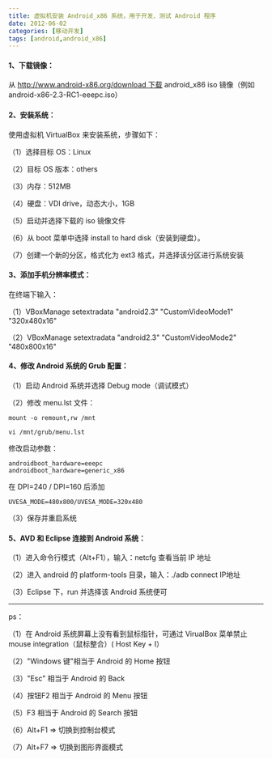 ```yaml
---
title: 虚拟机安装 Android_x86 系统，用于开发、测试 Android 程序
date: 2012-06-02
categories: [移动开发]
tags: [android,android_x86]
---
```


#### 1、下载镜像：

从 http://www.android-x86.org/download 下载 android_x86 iso 镜像（例如 android-x86-2.3-RC1-eeepc.iso）

#### 2、安装系统：

使用虚拟机 VirtualBox 来安装系统，步骤如下：

（1）选择目标 OS：Linux

（2）目标 OS 版本：others

（3）内存：512MB

（4）硬盘：VDI drive，动态大小，1GB

（5）启动并选择下载的 iso 镜像文件

（6）从 boot 菜单中选择 install to hard disk（安装到硬盘）。

（7）创建一个新的分区，格式化为 ext3 格式，并选择该分区进行系统安装

#### 3、添加手机分辨率模式：

在终端下输入：

（1）VBoxManage setextradata "android2.3" "CustomVideoMode1" "320x480x16"

（2）VBoxManage setextradata "android2.3" "CustomVideoMode2" "480x800x16"

#### 4、修改 Android 系统的 Grub 配置：

（1）启动 Android 系统并选择 Debug mode（调试模式）

（2）修改 menu.lst 文件：

	mount -o remount,rw /mnt

	vi /mnt/grub/menu.lst

修改启动参数：

	androidboot_hardware=eeepc
	androidboot_hardware=generic_x86 

在 DPI=240 / DPI=160 后添加

	UVESA_MODE=480x800/UVESA_MODE=320x480

（3）保存并重启系统

#### 5、AVD 和 Eclipse 连接到 Android 系统：

（1）进入命令行模式（Alt+F1），输入：netcfg 查看当前 IP 地址

（2）进入 android 的 platform-tools 目录，输入：./adb connect IP地址

（3）Eclipse 下，run 并选择该 Android 系统便可

___

ps：

（1）在 Android 系统屏幕上没有看到鼠标指针，可通过 VirualBox 菜单禁止 mouse integration（鼠标整合）( Host Key + I）

（2）"Windows 键"相当于 Android 的 Home 按钮

（3）"Esc" 相当于 Android 的 Back 

（4）按钮F2 相当于 Android 的 Menu 按钮

（5）F3 相当于 Android 的 Search 按钮

（6）Alt+F1 => 切换到控制台模式

（7）Alt+F7 => 切换到图形界面模式
